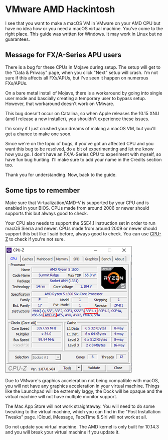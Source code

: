 # VMware AMD Hackintosh

I see that you want to make a macOS VM in VMware on your AMD CPU but have no idea how or you need a macOS virtual machine. You've come to the right place. This guide was written for Windows. It may work in Linux but no guarantees.

## Message for FX/A-Series APU users

There is a bug for these CPUs in Mojave during setup. The setup will get to the "Data & Privacy" page, when you click "Next" setup will crash. I'm not sure if this affects all FXs/APUs, but I've seen it happen on numerous FXs/APUs. 

On a bare metal install of Mojave, there is a workaround by going into single user mode and bascially creating a temporary user to bypass setup. However, that workaround doesn't work on VMware. 

This bug doesn't occur on Catalina, so when Apple releases the 10.15 XNU \(and I release a new installer\), you shouldn't experience these issues. 

I'm sorry if I just crushed your dreams of making a macOS VM, but you'll get a chance to make one soon. 

Since we're on the topic of bugs, if you've got an affected CPU and you want this bug to be resolved, do a bit of experimenting and let me know how you go. I don't have an FX/A-Series CPU to experiment with myself, so have fun bug hunting. I'll make sure to add your name in the Credits section too.

Thank you for understanding. Now, back to the guide.

## Some tips to remember

Make sure that Virtualization/AMD-V is supported by your CPU and is enabled in your BIOS. CPUs made from around 2006 or newer should supports this but always good to check.

Your CPU also needs to support the SSE4.1 instruction set in order to run macOS Sierra and newer. CPUs made from around 2009 or newer should support this but like I said before, always good to check. You can use [CPU-Z](https://www.cpuid.com/softwares/cpu-z.html) to check if you're not sure. 

![](.gitbook/assets/cpuz_x64_ybu0tpuj8s.png)

Due to VMware's graphics acceleration not being compatible with macOS, you will not have any graphics acceleration in your virtual machine. Things like the Launchpad will be extremely laggy, the Dock will be opaque and the virtual machine will not have multiple monitor support.

The Mac App Store will not work straightaway. You will need to do some tweaking to the virtual machine, which you can find in the "Post Installation Tweaks" page. iCloud, iMessage, FaceTime & Siri will not work at all.

Do not update you virtual machine. The AMD kernel is only built for 10.14.3 and you will break your virtual machine if you update it.




